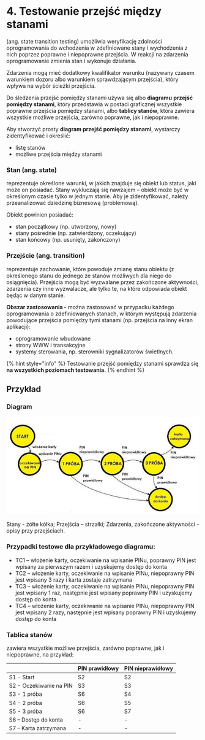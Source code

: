 # 4.	Testowanie przejść między stanami

\(ang. state transition testing\) umożliwia weryfikację zdolności oprogramowania do wchodzenia w zdefiniowane stany i wychodzenia z nich poprzez poprawne i niepoprawne przejścia. W reakcji na zdarzenia oprogramowanie zmienia stan i wykonuje działania.

Zdarzenia mogą mieć dodatkowy kwalifikator warunku \(nazywany czasem warunkiem dozoru albo warunkiem sprawdzającym przejścia\), który wpływa na wybór ścieżki przejścia.

Do śledzenia przejść pomiędzy stanami używa się albo **diagramu** **przejść** **pomiędzy stanami**, który przedstawia w postaci graficznej wszystkie poprawne przejścia pomiędzy stanami, albo **tablicy stanów**, która zawiera wszystkie możliwe przejścia, zarówno poprawne, jak i niepoprawne.

Aby stworzyć prosty **diagram przejść pomiędzy stanami**, wystarczy zidentyfikować i określić:

*  listę stanów
* możliwe przejścia między stanami

### **Stan** \(ang. state\) 

reprezentuje określone warunki, w jakich znajduje się obiekt lub status, jaki może on posiadać. Stany wykluczają się nawzajem – obiekt może być w określonym czasie tylko w jednym stanie. Aby je zidentyfikować, należy przeanalizować dziedzinę biznesową \(problemową\).

Obiekt powinien posiadać:

* stan początkowy \(np. utworzony, nowy\)
* stany pośrednie \(np. zatwierdzony, oczekujący\)
* stan końcowy \(np. usunięty, zakończony\)

### **Przejście** \(ang. transition\) 

reprezentuje zachowanie, które powoduje zmianę stanu obiektu \(z określonego stanu do jednego ze stanów możliwych dla niego do osiągnięcia\). Przejścia mogą być wyzwalane przez zakończone aktywności, zdarzenia czy inne wyzwalacze, ale tylko te, na które odpowiada obiekt będąc w danym stanie.

**Obszar zastosowania -** można zastosować w przypadku każdego oprogramowania o zdefiniowanych stanach, w którym występują zdarzenia powodujące przejścia pomiędzy tymi stanami \(np. przejścia na inny ekran aplikacji\):

* oprogramowanie wbudowane
* strony WWW i transakcyjne
*  systemy sterowania, np. sterowniki sygnalizatorów świetlnych.

{% hint style="info" %}
Testowanie przejść pomiędzy stanami sprawdza się **na wszystkich poziomach testowania.** 
{% endhint %}

## Przykład

### Diagram

![](../../.gitbook/assets/zrzut-ekranu-4.jpg)

Stany - żółte kółka; Przejścia – strzałki; Zdarzenia, zakończone aktywności - opisy przy przejściach.

### Przypadki testowe dla przykładowego diagramu:

* TC1 – włożenie karty, oczekiwanie na wpisanie PINu, poprawny PIN jest wpisany za pierwszym razem i uzyskujemy dostęp do konta 
* TC2 – włożenie karty, oczekiwanie na wpisanie PINu, niepoprawny PIN jest wpisany 3 razy i karta zostaje zatrzymana 
* TC3 – włożenie karty, oczekiwanie na wpisanie PINu, niepoprawny PIN jest wpisany 1 raz, następnie jest wpisany poprawny PIN i uzyskujemy dostęp do konta 
* TC4 – włożenie karty, oczekiwanie na wpisanie PINu, niepoprawny PIN jest wpisany 2 razy, następnie jest wpisany poprawny PIN i uzyskujemy dostęp do konta

### Tablica stanów 

zawiera wszystkie możliwe przejścia, zarówno poprawne, jak i niepoprawne, na przykład:

|  | PIN prawidłowy  | PIN nieprawidłowy |
| :--- | :--- | :--- |
| S1 - Start | S2 | S2 |
| S2 - Oczekiwanie na PIN | S3  | S3 |
| S3 - 1 próba | S6  | S4 |
| S4 - 2 próba | S6  | S5 |
| S5 - 3 próba | S6  | S7 |
| S6 – Dostęp do konta | - | - |
| S7 – Karta zatrzymana | - | - |

